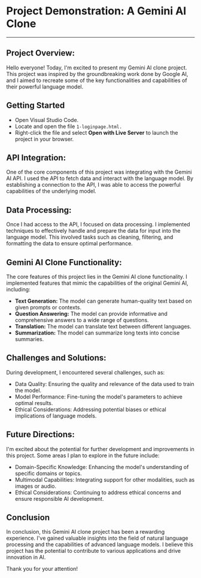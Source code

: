 # Project Demonstration: A Gemini AI Clone
---
## Project Overview:
Hello everyone! Today, I'm excited to present my Gemini AI clone project. This project was inspired by the groundbreaking work done by Google AI, and I aimed to recreate some of the key functionalities and capabilities of their powerful language model.
## Getting Started
- Open Visual Studio Code.
- Locate and open the file `1-loginpage.html.`
- Right-click the file and select **Open with Live Server** to launch the project in your browser.
## API Integration:
One of the core components of this project was integrating with the Gemini AI API. I used the API to fetch data and interact with the language model. By establishing a connection to the API, I was able to access the powerful capabilities of the underlying model.
## Data Processing:
Once I had access to the API, I focused on data processing. I implemented techniques to effectively handle and prepare the data for input into the language model. This involved tasks such as cleaning, filtering, and formatting the data to ensure optimal performance.
## Gemini AI Clone Functionality:
The core features of this project lies in the Gemini AI clone functionality. I implemented features that mimic the capabilities of the original Gemini AI, including:
- **Text Generation:** The model can generate human-quality text based on given prompts or contexts.
- **Question Answering:** The model can provide informative and comprehensive answers to a wide range of questions.
- **Translation:** The model can translate text between different languages.
- **Summarization:** The model can summarize long texts into concise summaries.
## Challenges and Solutions:
During development, I encountered several challenges, such as:
- Data Quality: Ensuring the quality and relevance of the data used to train the model.
- Model Performance: Fine-tuning the model's parameters to achieve optimal results.
- Ethical Considerations: Addressing potential biases or ethical implications of language models.
## Future Directions:
I'm excited about the potential for further development and improvements in this project. Some areas I plan to explore in the future include:

- Domain-Specific Knowledge: Enhancing the model's understanding of specific domains or topics.
- Multimodal Capabilities: Integrating support for other modalities, such as images or audio.
- Ethical Considerations: Continuing to address ethical concerns and ensure responsible AI development.
## Conclusion

In conclusion, this Gemini AI clone project has been a rewarding experience. I've gained valuable insights into the field of natural language processing and the capabilities of advanced language models. I believe this project has the potential to contribute to various applications and drive innovation in AI.

Thank you for your attention!
